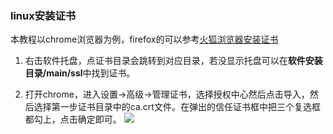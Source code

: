 ### linux安装证书
本教程以chrome浏览器为例，firefox的可以参考[火狐浏览器安装证书](https://github.com/proxyee-down-org/proxyee-down/blob/v2.5/.guide/common/ca/firefox/read.md)
1. 右击软件托盘，点证书目录会跳转到对应目录，若没显示托盘可以在**软件安装目录/main/ssl**中找到证书。

2. 打开chrome，进入设置->高级->管理证书，选择授权中心然后点击导入，然后选择第一步证书目录中的ca.crt文件。在弹出的信任证书框中把三个复选框都勾上，点击确定即可。
![](https://github.com/proxyee-down-org/proxyee-down/raw/v2.5/.guide/common/ca/linux/imgs/2-1.png)  

  